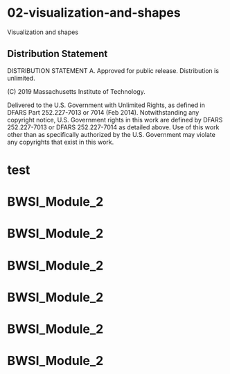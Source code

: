 # 02-visualization-and-shapes
Visualization and shapes

## Distribution Statement

DISTRIBUTION STATEMENT A. Approved for public release. Distribution is unlimited.

(C) 2019 Massachusetts Institute of Technology.

Delivered to the U.S. Government with Unlimited Rights, as defined in DFARS Part 252.227-7013 or 7014 (Feb 2014). Notwithstanding any copyright notice, U.S. Government rights in this work are defined by DFARS 252.227-7013 or DFARS 252.227-7014 as detailed above. Use of this work other than as specifically authorized by the U.S. Government may violate any copyrights that exist in this work.
# test
# BWSI_Module_2
# BWSI_Module_2
# BWSI_Module_2
# BWSI_Module_2
# BWSI_Module_2
# BWSI_Module_2
